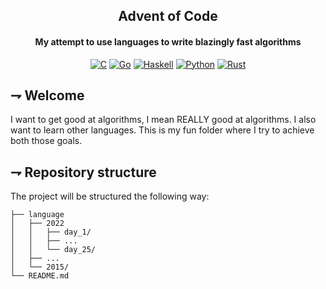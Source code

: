 <div align="center">

## Advent of Code
#### My attempt to use languages to write blazingly fast algorithms

[![C](https://img.shields.io/badge/c-00599C.svg?style=for-the-badge&logoColor=white&logo=c)](/c)
[![Go](https://img.shields.io/badge/Go-00ADD8.svg?style=for-the-badge&logoColor=white&logo=go)](/go)
[![Haskell](https://img.shields.io/badge/Haskell-5D4F85.svg?style=for-the-badge&logoColor=white&logo=haskell)](/haskell)
[![Python](https://img.shields.io/badge/Python-3776AB.svg?style=for-the-badge&logoColor=white&logo=python)](/python)
[![Rust](https://img.shields.io/badge/Rust-orange.svg?style=for-the-badge&logoColor=white&logo=rust)](/rust)

</div>

## ⇁  Welcome
I want to get good at algorithms, I mean REALLY good at algorithms. I also want to learn other languages. This is my fun folder where I try to achieve both those goals.

## ⇁  Repository structure
The project will be structured the following way:
```
├── language
│   ├── 2022
│   │   ├── day_1/
│   │   ├── ...
│   │   └── day_25/
│   ├── ...
│   └── 2015/
└── README.md

```
